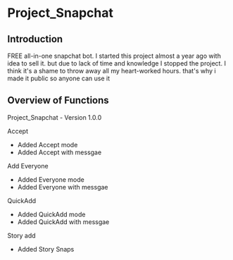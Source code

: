 # Project_Snapchat

## Introduction
FREE all-in-one snapchat bot. I started this project almost a year ago with idea to sell it. but due to lack of time and knowledge I stopped the project. I think it's a shame to throw away all my heart-worked hours. that's why i made it public so anyone can use it

## Overview of Functions

Project_Snapchat - Version 1.0.0

Accept
- Added Accept mode
-  Added Accept with messgae

Add Everyone
- Added Everyone mode
- Added Everyone with messgae

QuickAdd
- Added QuickAdd mode
- Added QuickAdd with messgae

Story add
- Added Story Snaps
